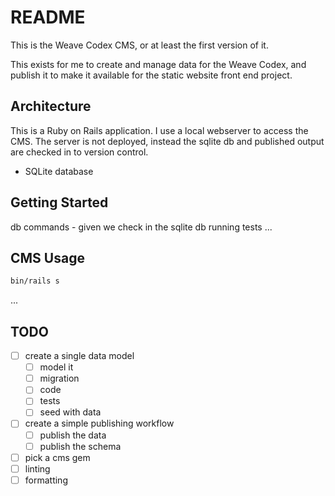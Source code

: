 # README

This is the Weave Codex CMS, or at least the first version of it.

This exists for me to create and manage data for the Weave Codex, and publish it to make it available for the static website front end project.

## Architecture

This is a Ruby on Rails application. I use a local webserver to access the CMS. The server is not deployed, instead the sqlite db and published output are checked in to version control.

* SQLite database

## Getting Started

db commands - given we check in the sqlite db
running tests
...

## CMS Usage

```sh
bin/rails s
```
...

## TODO

- [ ] create a single data model
  - [ ] model it
  - [ ] migration
  - [ ] code
  - [ ] tests
  - [ ] seed with data
- [ ] create a simple publishing workflow
  - [ ] publish the data
  - [ ] publish the schema
- [ ] pick a cms gem
- [ ] linting
- [ ] formatting
